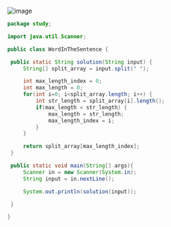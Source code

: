 ![image](https://user-images.githubusercontent.com/44156173/138338280-8da03294-c211-407d-93bb-cd43f6cfe57d.png)   
   
   
   ```java
   package study;

import java.util.Scanner;

public class WordInTheSentence {

    public static String solution(String input) {
        String[] split_array = input.split(" ");

        int max_length_index = 0;
        int max_length = 0;
        for(int i=0; i<split_array.length; i++) {
            int str_length = split_array[i].length();
            if(max_length < str_length) {
                max_length = str_length;
                max_length_index = i;
            }
        }

        return split_array[max_length_index];
    }

    public static void main(String[] args){
        Scanner in = new Scanner(System.in);
        String input = in.nextLine();

        System.out.println(solution(input));

    }

}

   ```
